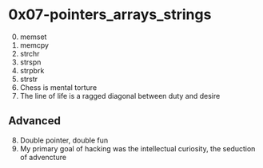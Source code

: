 <h1>0x07-pointers_arrays_strings</h1>

00. memset<br>
01. memcpy<br>
02. strchr<br>
03. strspn<br>
04. strpbrk<br>
05. strstr<br>
06. Chess is mental torture<br>
07. The line of life is a ragged diagonal between duty and desire<br>

<h2>Advanced</h2>

08. Double pointer, double fun<br>
09. My primary goal of hacking was the intellectual curiosity, the seduction of advencture<br>
